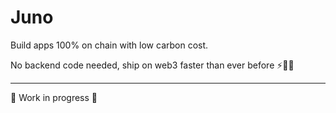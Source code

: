 # Juno

Build apps 100% on chain with low carbon cost.

No backend code needed, ship on web3 faster than ever before ⚡️🚀🤯

---

🚧 Work in progress 🚧
